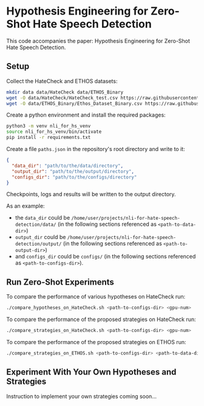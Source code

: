 # Hypothesis Engineering for Zero-Shot Hate Speech Detection

This code accompanies the paper: Hypothesis Engineering for Zero-Shot Hate Speech Detection.

## Setup

Collect the HateCheck and ETHOS datasets:
```bash
mkdir data data/HateCheck data/ETHOS_Binary
wget -O data/HateCheck/HateCheck_test.csv https://raw.githubusercontent.com/paul-rottger/hatecheck-data/main/test_suite_cases.csv
wget -O data/ETHOS_Binary/Ethos_Dataset_Binary.csv https://raw.githubusercontent.com/intelligence-csd-auth-gr/Ethos-Hate-Speech-Dataset/master/ethos/ethos_data/Ethos_Dataset_Binary.csv
```

Create a python environment and install the required packages:
```bash
python3 -m venv nli_for_hs_venv
source nli_for_hs_venv/bin/activate
pip install -r requirements.txt
```

Create a file `paths.json` in the repository's root directory and write to it:
```json
{
  "data_dir": "path/to/the/data/directory",
  "output_dir": "path/to/the/output/directory",
  "configs_dir": "path/to/the/configs/directory"
}
```
Checkpoints, logs and results will be written to the output directory.

As an example:
- the `data_dir` could be `/home/user/projects/nli-for-hate-speech-detection/data/` (in the following sections referenced as `<path-to-data-dir>`)
- `output_dir` could be `/home/user/projects/nli-for-hate-speech-detection/output/` (in the following sections referenced as `<path-to-output-dir>`)
- and `configs_dir` could be `configs/` (in the following sections referenced as `<path-to-configs-dir>`).

## Run Zero-Shot Experiments

To compare the performance of various hypotheses on HateCheck run:
```bash
./compare_hypotheses_on_HateCheck.sh <path-to-configs-dir> <gpu-num>
```

To compare the performance of the proposed strategies on HateCheck run:
```bash
./compare_strategies_on_HateCheck.sh <path-to-configs-dir> <gpu-num>
```

To compare the performance of the proposed strategies on ETHOS run:
```bash
./compare_strategies_on_ETHOS.sh <path-to-configs-dir> <path-to-data-dir> <gpu-num>
```

## Experiment With Your Own Hypotheses and Strategies

Instruction to implement your own strategies coming soon...
